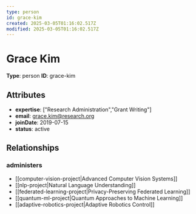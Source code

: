 ```yaml
---
type: person
id: grace-kim
created: 2025-03-05T01:16:02.517Z
modified: 2025-03-05T01:16:02.517Z
---
```


# Grace Kim

**Type**: person
**ID**: grace-kim

## Attributes

- **expertise**: ["Research Administration","Grant Writing"]
- **email**: grace.kim@research.org
- **joinDate**: 2019-07-15
- **status**: active

## Relationships

### administers

- [[computer-vision-project|Advanced Computer Vision Systems]]
- [[nlp-project|Natural Language Understanding]]
- [[federated-learning-project|Privacy-Preserving Federated Learning]]
- [[quantum-ml-project|Quantum Approaches to Machine Learning]]
- [[adaptive-robotics-project|Adaptive Robotics Control]]

